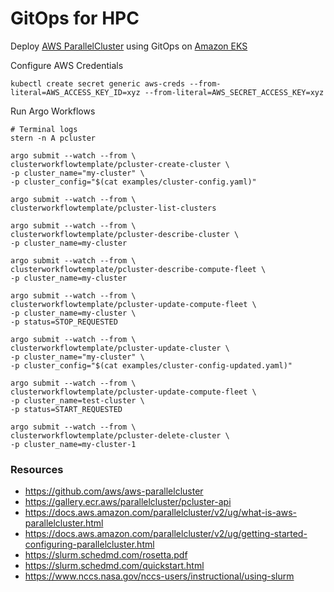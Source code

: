 # GitOps for HPC

Deploy [AWS ParallelCluster](https://aws.amazon.com/hpc/parallelcluster/) using GitOps on [Amazon EKS](https://aws.amazon.com/eks/)



Configure AWS Credentials
```shell
kubectl create secret generic aws-creds --from-literal=AWS_ACCESS_KEY_ID=xyz --from-literal=AWS_SECRET_ACCESS_KEY=xyz
```

Run Argo Workflows

```shell
# Terminal logs
stern -n A pcluster

argo submit --watch --from \
clusterworkflowtemplate/pcluster-create-cluster \
-p cluster_name="my-cluster" \
-p cluster_config="$(cat examples/cluster-config.yaml)"

argo submit --watch --from \
clusterworkflowtemplate/pcluster-list-clusters

argo submit --watch --from \
clusterworkflowtemplate/pcluster-describe-cluster \
-p cluster_name=my-cluster

argo submit --watch --from \
clusterworkflowtemplate/pcluster-describe-compute-fleet \
-p cluster_name=my-cluster

argo submit --watch --from \
clusterworkflowtemplate/pcluster-update-compute-fleet \
-p cluster_name=my-cluster \
-p status=STOP_REQUESTED

argo submit --watch --from \
clusterworkflowtemplate/pcluster-update-cluster \
-p cluster_name="my-cluster" \
-p cluster_config="$(cat examples/cluster-config-updated.yaml)"

argo submit --watch --from \
clusterworkflowtemplate/pcluster-update-compute-fleet \
-p cluster_name=test-cluster \
-p status=START_REQUESTED

argo submit --watch --from \
clusterworkflowtemplate/pcluster-delete-cluster \
-p cluster_name=my-cluster-1

```





### Resources
- https://github.com/aws/aws-parallelcluster
- https://gallery.ecr.aws/parallelcluster/pcluster-api
- https://docs.aws.amazon.com/parallelcluster/v2/ug/what-is-aws-parallelcluster.html
- https://docs.aws.amazon.com/parallelcluster/v2/ug/getting-started-configuring-parallelcluster.html
- https://slurm.schedmd.com/rosetta.pdf
- https://slurm.schedmd.com/quickstart.html
- https://www.nccs.nasa.gov/nccs-users/instructional/using-slurm


